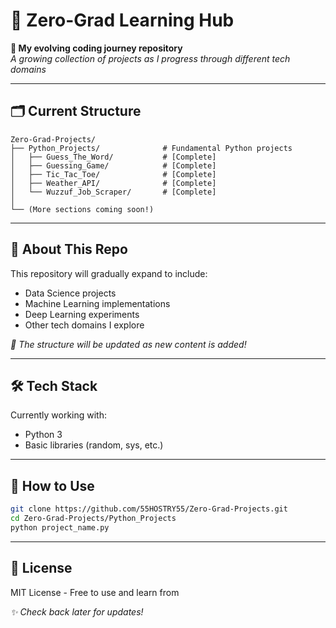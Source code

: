 # 📂 Zero-Grad Learning Hub

**🚀 My evolving coding journey repository**  
*A growing collection of projects as I progress through different tech domains*

---

## 🗂 Current Structure

```
Zero-Grad-Projects/
├── Python_Projects/              # Fundamental Python projects
│   ├── Guess_The_Word/           # [Complete]
│   ├── Guessing_Game/            # [Complete] 
│   ├── Tic_Tac_Toe/              # [Complete]
│   ├── Weather_API/              # [Complete]
│   └── Wuzzuf_Job_Scraper/       # [Complete]
│
└── (More sections coming soon!)
```

---

## 🌱 About This Repo

This repository will gradually expand to include:
- Data Science projects
- Machine Learning implementations  
- Deep Learning experiments
- Other tech domains I explore

*🔔 The structure will be updated as new content is added!*

---

## 🛠️ Tech Stack

Currently working with:
- Python 3
- Basic libraries (random, sys, etc.)

---

## 📌 How to Use

```bash
git clone https://github.com/55HOSTRY55/Zero-Grad-Projects.git
cd Zero-Grad-Projects/Python_Projects
python project_name.py
```

---

## 📜 License

MIT License - Free to use and learn from

*✨ Check back later for updates!*